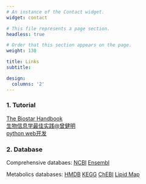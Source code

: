 ```yaml
---
# An instance of the Contact widget.
widget: contact

# This file represents a page section.
headless: true

# Order that this section appears on the page.
weight: 130

title: Links
subtitle: 

design:
  columns: '2'
---
```

### 1. Tutorial
[The Biostar Handbook ](https://www.biostarhandbook.com)  
[生物信息学最佳实践@曾健明 ](http://www.biotrainee.com/jmzeng/book/basic/)  
[python web开发 ](https://developer.mozilla.org/zh-CN/docs/Learn/Getting_started_with_the_web)  
### 2. Database
Comprehensive databaes: 
[NCBI](https://www.ncbi.nlm.nih.gov)
[Ensembl](https://uswest.ensembl.org/index.html)  

Metabolics databases:
[HMDB](https://hmdb.ca)
[KEGG](https://www.genome.jp/kegg/)
[ChEBI](https://www.ebi.ac.uk/chebi/)
[Lipid Map](https://www.lipidmaps.org)